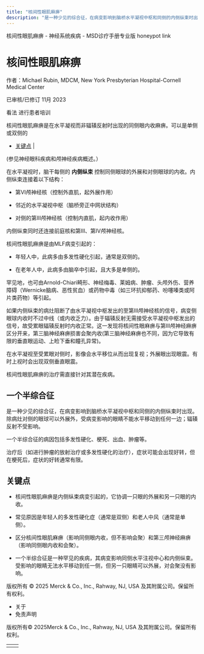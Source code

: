 ```yaml
---
title: "核间性眼肌麻痹"
description: "是一种少见的综合征，在病变影响到脑桥水平凝视中枢和同侧的内侧纵束时出现。 除病灶对侧的眼球可以外展外，受病变影响的眼睛不能水平移动到任何一边；辐辏反射不受影响。"
---
```


﻿核间性眼肌麻痹 \- 神经系统疾病 \- MSD诊疗手册专业版 honeypot link

# 核间性眼肌麻痹

作者：Michael Rubin, MDCM, New York Presbyterian Hospital-Cornell Medical Center

已审核/已修订 11月 2023

看法 进行患者培训

核间性眼肌麻痹是在水平凝视而非辐辏反射时出现的同侧眼内收麻痹。可以是单侧或双侧的

- [关键点](#关键点_v43765521_zh) \|

(参见神经眼科疾病和颅神经疾病概述。）

在水平凝视时，脑干每侧的 **内侧纵束** 控制同侧眼球的外展和对侧眼球的内收。内侧纵束连接着以下结构：

- 第Ⅵ颅神经核（控制外直肌，起外展作用）

- 邻近的水平凝视中枢（脑桥旁正中网状结构）

- 对侧的第Ⅲ颅神经核（控制内直肌，起内收作用）


内侧纵束同时还连接前庭核和第Ⅲ、第IV颅神经核。

核间性眼肌麻痹是由MLF病变引起的：

- 年轻人中，此病多由多发性硬化引起，通常是双侧的。

- 在老年人中，此病多由脑卒中引起，且大多是单侧的。


罕见地，也可由Arnold-Chiari畸形、神经梅毒、莱姆病、肿瘤、头颅外伤、营养障碍（Wernicke脑病、恶性贫血）或药物中毒（如三环抗抑郁药、吩噻嗪类或阿片类药物）等引起。

如果内侧纵束的病灶阻断了由水平凝视中枢发出的至第Ⅲ颅神经核的信号，病变侧眼球内收时不过中线（或内收乏力）。由于辐辏反射无需接受水平凝视中枢发出的信号，故受累眼辐辏反射时内收正常。这一发现将核间性眼麻痹与第Ⅲ颅神经麻痹区分开来，第三脑神经麻痹损害会聚内收(第三脑神经麻痹也不同，因为它导致有限的垂直眼运动、上睑下垂和瞳孔异常)。

在水平凝视至受累眼对侧时，影像会水平移位从而出现复视；外展眼出现眼震。有时上视时会出现双侧垂直眼震。

核间性眼肌麻痹的治疗需直接针对其潜在疾病。

## 一个半综合征

是一种少见的综合征，在病变影响到脑桥水平凝视中枢和同侧的内侧纵束时出现。 除病灶对侧的眼球可以外展外，受病变影响的眼睛不能水平移动到任何一边；辐辏反射不受影响。

一个半综合征的病因包括多发性硬化、梗死、出血、肿瘤等。

治疗后（如进行肿瘤的放射治疗或多发性硬化的治疗），症状可能会出现好转，但在梗死后，症状的好转通常有限。

## 关键点

- 核间性眼肌麻痹是内侧纵束病变引起的，它协调一只眼的外展和另一只眼的内收。

- 常见原因是年轻人的多发性硬化症（通常是双侧）和老人中风（通常是单侧）。

- 区分核间性眼肌麻痹（影响同侧眼内收，但不影响会聚）和第三颅神经麻痹（影响同侧眼内收和会聚）。

- 一个半综合征是一种罕见的疾病，其病变影响同侧水平注视中心和内侧纵束。 受影响的眼睛无法水平移动到任一侧，但另一只眼睛可以外展，对会聚没有影响。




版权所有 © 2025
Merck & Co., Inc., Rahway, NJ, USA 及其附属公司。保留所有权利。

- 关于
- 免责声明

版权所有© 2025Merck & Co., Inc., Rahway, NJ, USA 及其附属公司。保留所有权利。

|     |     |
| --- | --- |
|  |  |